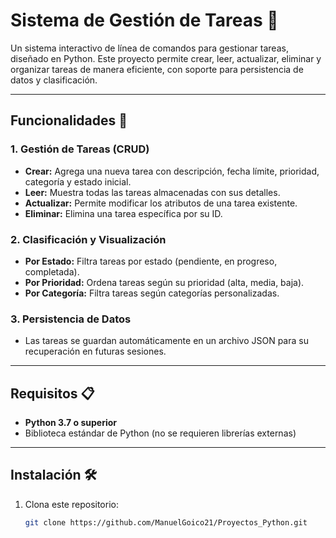 # Sistema de Gestión de Tareas 📝

Un sistema interactivo de línea de comandos para gestionar tareas, diseñado en Python. Este proyecto permite crear, leer, actualizar, eliminar y organizar tareas de manera eficiente, con soporte para persistencia de datos y clasificación.

---

## Funcionalidades 🚀

### 1. **Gestión de Tareas (CRUD)**
- **Crear:** Agrega una nueva tarea con descripción, fecha límite, prioridad, categoría y estado inicial.
- **Leer:** Muestra todas las tareas almacenadas con sus detalles.
- **Actualizar:** Permite modificar los atributos de una tarea existente.
- **Eliminar:** Elimina una tarea específica por su ID.

### 2. **Clasificación y Visualización**
- **Por Estado:** Filtra tareas por estado (pendiente, en progreso, completada).
- **Por Prioridad:** Ordena tareas según su prioridad (alta, media, baja).
- **Por Categoría:** Filtra tareas según categorías personalizadas.

### 3. **Persistencia de Datos**
- Las tareas se guardan automáticamente en un archivo JSON para su recuperación en futuras sesiones.

---

## Requisitos 📋

- **Python 3.7 o superior**
- Biblioteca estándar de Python (no se requieren librerías externas)

---

## Instalación 🛠️

1. Clona este repositorio:
   ```bash
   git clone https://github.com/ManuelGoico21/Proyectos_Python.git
